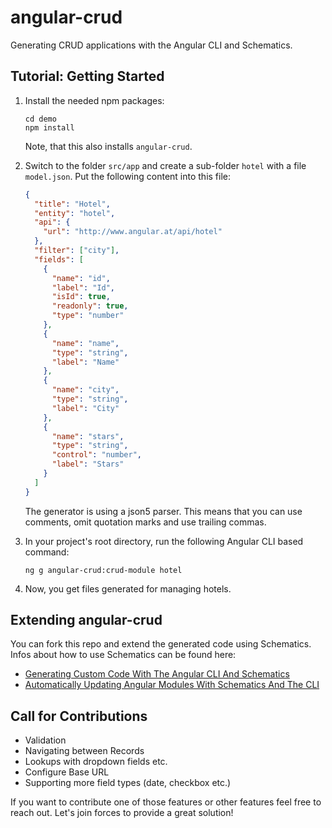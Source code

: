 # angular-crud

Generating CRUD applications with the Angular CLI and Schematics.

## Tutorial: Getting Started

1. Install the needed npm packages:

   ```
   cd demo
   npm install
   ```

   Note, that this also installs `angular-crud`.

2. Switch to the folder `src/app` and create a sub-folder `hotel` with a file `model.json`. Put the following content into this file:

   ```json
   {
     "title": "Hotel",
     "entity": "hotel",
     "api": {
       "url": "http://www.angular.at/api/hotel"
     },
     "filter": ["city"],
     "fields": [
       {
         "name": "id",
         "label": "Id",
         "isId": true,
         "readonly": true,
         "type": "number"
       },
       {
         "name": "name",
         "type": "string",
         "label": "Name"
       },
       {
         "name": "city",
         "type": "string",
         "label": "City"
       },
       {
         "name": "stars",
         "type": "string",
         "control": "number",
         "label": "Stars"
       }
     ]
   }
   ```

   The generator is using a json5 parser. This means that you can use comments, omit quotation marks and use trailing commas.

3. In your project's root directory, run the following Angular CLI based command:

   ```
   ng g angular-crud:crud-module hotel
   ```

4. Now, you get files generated for managing hotels.

## Extending angular-crud

You can fork this repo and extend the generated code using Schematics. Infos about how to use Schematics can be found here:

- [Generating Custom Code With The Angular CLI And Schematics](https://softwarearchitekt.at/post/2017/10/29/generating-custom-code-with-the-angular-cli-and-schematics.aspx)
- [Automatically Updating Angular Modules With Schematics And The CLI](https://softwarearchitekt.at/post/2017/12/01/generating-angular-code-with-schematics-part-ii-modifying-ngmodules.aspx)

## Call for Contributions

- Validation
- Navigating between Records
- Lookups with dropdown fields etc.
- Configure Base URL
- Supporting more field types (date, checkbox etc.)

If you want to contribute one of those features or other features feel free to reach out. Let's join forces to provide a great solution!
